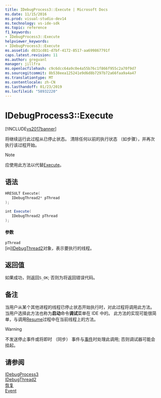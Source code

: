 ```yaml
---
title: IDebugProcess3::Execute | Microsoft Docs
ms.date: 11/15/2016
ms.prod: visual-studio-dev14
ms.technology: vs-ide-sdk
ms.topic: reference
f1_keywords:
- IDebugProcess3::Execute
helpviewer_keywords:
- IDebugProcess3::Execute
ms.assetid: d831cd81-d7bf-4172-8517-aa699867791f
caps.latest.revision: 11
ms.author: gregvanl
manager: jillfra
ms.openlocfilehash: c9c6dcc64a9c0e4a55b76c1f866f955c2a70f9d7
ms.sourcegitcommit: 8b538eea125241e9d6d8b7297b72a66faa9a4a47
ms.translationtype: MT
ms.contentlocale: zh-CN
ms.lasthandoff: 01/23/2019
ms.locfileid: "58932220"
---
```

# <a name="idebugprocess3execute"></a>IDebugProcess3::Execute
[!INCLUDE[vs2017banner](../../../includes/vs2017banner.md)]

将继续运行此过程从已停止状态。 清除任何以前的执行状态 （如步骤），并再次执行该过程开始。  
  
> [!NOTE]
>  应使用此方法以代替[Execute](../../../extensibility/debugger/reference/idebugprogram2-execute.md)。  
  
## <a name="syntax"></a>语法  
  
```cpp  
HRESULT Execute(  
   IDebugThread2* pThread  
);  
```  
  
```csharp  
int Execute(  
   IDebugThread2 pThread  
);  
```  
  
#### <a name="parameters"></a>参数  
 `pThread`  
 [in][IDebugThread2](../../../extensibility/debugger/reference/idebugthread2.md)对象，表示要执行的线程。  
  
## <a name="return-value"></a>返回值  
 如果成功，则返回`S_OK`; 否则为将返回错误代码。  
  
## <a name="remarks"></a>备注  
 当用户从某个其他进程的线程已停止状态开始执行时，对此过程将调用此方法。 当用户选择此方法也称为**启动**命令**调试**菜单在 IDE 中的。 此方法的实现可能很简单，与调用[Resume](../../../extensibility/debugger/reference/idebugthread2-resume.md)过程中在当前线程上的方法。  
  
> [!WARNING]
>  不发送停止事件或将即时 （同步） 事件与[事件](../../../extensibility/debugger/reference/idebugeventcallback2-event.md)时处理此调用; 否则调试器可能会挂起。  
  
## <a name="see-also"></a>请参阅  
 [IDebugProcess3](../../../extensibility/debugger/reference/idebugprocess3.md)   
 [IDebugThread2](../../../extensibility/debugger/reference/idebugthread2.md)   
 [恢复](../../../extensibility/debugger/reference/idebugthread2-resume.md)   
 [Event](../../../extensibility/debugger/reference/idebugeventcallback2-event.md)
